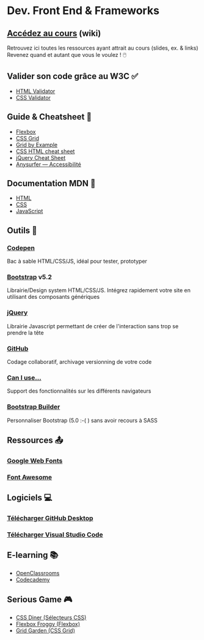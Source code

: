# Dev. Front End &amp; Frameworks
## [Accédez au cours](https://github.com/gregholvoet/EMU2-FE-Fwks/wiki) (wiki)

<p>Retrouvez ici toutes les ressources ayant attrait au cours (slides, ex. & links)
Revenez quand et autant que vous le voulez ! 🖱️ </p>



## Valider son code grâce au W3C ✅
<ul>
  <li><a href="https://validator.w3.org/">HTML Validator</a></li>
  <li><a href="https://jigsaw.w3.org/css-validator/">CSS Validator</a></li>
</ul>


## Guide & Cheatsheet 🔄
<ul>
  <li><a href="https://css-tricks.com/snippets/css/a-guide-to-flexbox/">Flexbox</a></li>
  <li><a href="https://css-tricks.com/snippets/css/complete-guide-grid/">CSS Grid</a></li>
  <li><a href="https://gridbyexample.com/examples/">Grid by Example</a></li>
  <li><a href="https://htmlcheatsheet.com/css/">CSS HTML cheat sheet</a></li>
  <li><a href="https://oscarotero.com/jquery/">jQuery Cheat Sheet</a></li>
  <li><a href="https://www.anysurfer.be/fr/documentation">Anysurfer — Accessibilité</a></li>

  
</ul>

## Documentation MDN 📂

<ul>
  <li><a href="https://developer.mozilla.org/fr/docs/Web/HTML">HTML</a></li>
  <li><a href="https://developer.mozilla.org/fr/docs/Web/CSS">CSS</a></li>
  <li><a href="https://developer.mozilla.org/fr/docs/Learn/JavaScript">JavaScript</a></li>
</ul>

## Outils 🧰

### <a href="https://codepen.io/your-work">Codepen</a>
<p>Bac à sable HTML/CSS/JS, idéal pour tester, prototyper</p>

### <a href="https://getbootstrap.com/docs/5.2/getting-started/introduction/">Bootstrap</a> v5.2
<p>Librairie/Design system HTML/CSS/JS. Intégrez rapidement votre site en utilisant des composants génériques</p>

### <a href="https://jquery.com/">jQuery</a>
<p>Librairie Javascript permettant de créer de l'interaction sans trop se prendre la tête</p>

### <a href="https://github.com/">GitHub</a>
<p>Codage collaboratif, archivage versionning de votre code</p>

### <a href="https://caniuse.com/">Can I use...</a>
<p>Support des fonctionnalités sur les différents navigateurs</p>

### <a href="https://bootstrap.build/app">Bootstrap Builder</a>
<p>Personnaliser Bootstrap (5.0 :-( ) sans avoir recours à SASS</p>

## Ressources 📤

### <a href="https://fonts.google.com/">Google Web Fonts</a>
### <a href="https://fontawesome.com/">Font Awesome</a>

## Logiciels 💻

### <a href="https://desktop.github.com/">Télécharger GitHub Desktop</a>
### <a href="https://code.visualstudio.com/">Télécharger Visual Studio Code</a>

## E-learning 📚

<ul>
  <li><a href="https://openclassrooms.com/fr/search?categories=D%C3%A9veloppement">OpenClassrooms</a></li>
  <li><a href="https://www.codecademy.com/catalog/language/html-css">Codecademy</a></li>
</ul>

## Serious Game 🎮
<ul>
  <li><a href="https://flukeout.github.io/">CSS Diner (Sélecteurs CSS)</a></li>
  <li><a href="https://flexboxfroggy.com/#fr">Flexbox Froggy (Flexbox)</a></li> 
  <li><a href="https://cssgridgarden.com/#fr">Grid Garden (CSS Grid)</a></li>
</ul>


